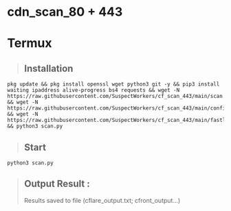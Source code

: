 # cdn_scan_80 + 443

# Termux 
  > ## Installation 
  ```
  pkg update && pkg install openssl wget python3 git -y && pip3 install waiting ipaddress alive-progress bs4 requests && wget -N https://raw.githubusercontent.com/SuspectWorkers/cf_scan_443/main/scan.py && wget -N https://raw.githubusercontent.com/SuspectWorkers/cf_scan_443/main/config.py && wget -N https://raw.githubusercontent.com/SuspectWorkers/cf_scan_443/main/fastly_ranges.txt && python3 scan.py
  ```

  > ## Start
  ```
  python3 scan.py
  ```

  > ## Output Result :
  > Results saved to file (cflare_output.txt; cfront_output...)
